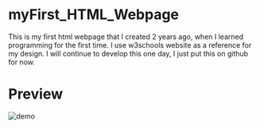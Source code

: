 # myFirst_HTML_Webpage
This is my first html webpage that I created 2 years ago, when I learned programming for the first time. 
I use w3schools website as a reference for my design. 
I will continue to develop this one day, I just put this on github for now.

# Preview
![demo](https://user-images.githubusercontent.com/58356073/84658746-f0c26800-af48-11ea-8cc7-a082de0604c7.gif)
